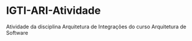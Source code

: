 # IGTI-ARI-Atividade
Atividade da disciplina Arquitetura de Integrações do curso Arquitetura de Software
